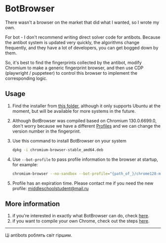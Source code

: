 # BotBrowser

There wasn't a browser on the market that did what I wanted, so I wrote my own.

For bot - I don't recommend writing direct solver code for antibots. Because the antibot system is updated very quickly, the algorithms change frequently, and they have a lot of developers, you can get bogged down by them.

So, it's best to find the fingerprints collected by the antibot, modify Chromium to make a generic fingerprint browser, and then use CDP (playwright / puppeteer) to control this browser to implement the corresponding logic.

## Usage

1. Find the installer from [this folder](binary), although it only supports Ubuntu at the moment, but will be available for more systems in the future.
2. Although BotBrowser was compiled based on Chromium 130.0.6699.0, don't worry because we have a different [Profiles](profiles) and we can change the version number in the fingerprint.
3. Use this command to install BotBrowser on your system
   ```bash
   dpkg -i chromium-browser-stable_amd64.deb
   ```
4. Use `--bot-profile` to pass profile information to the browser at startup, for example:

   ```bash
   chromium-browser --no-sandbox --bot-profile="{path_of_}/chrome128-macarm.enc"
   ```

5. Profile has an expiration time. Please contact me if you need the new profile: middleschoolstudent@mail.ru

## More information

1. if you're interested in exactly what BotBrowser can do, check [here](profiles#features).
2. if you want to compile your own Chrome, check out the steps [here](build).

---

Ці antibots роблять світ гіршим.
